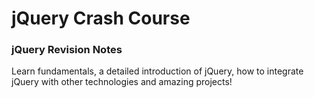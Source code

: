 # jQuery Crash Course

### jQuery Revision Notes

Learn fundamentals, a detailed introduction of jQuery, how to integrate jQuery with other technologies and amazing projects!